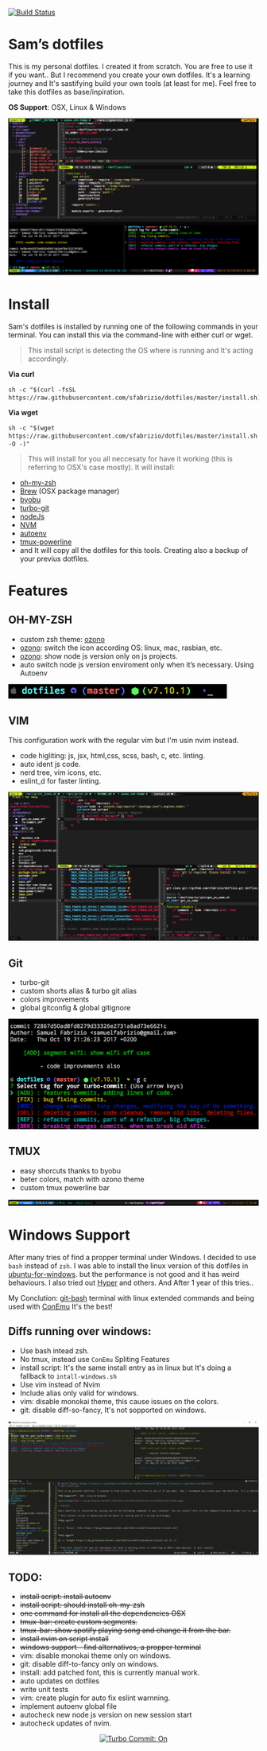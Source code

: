 [![Build Status](https://travis-ci.org/sfabrizio/dotfiles.svg?branch=master)](https://travis-ci.org/sfabrizio/dotfiles)
# Sam’s dotfiles

This is my personal dotfiles. I created it from scratch. You are free to use it if you want.. But I recommend you create your own dotfiles. It's a learning journey and It's sastifying build your own tools (at least for me). Feel free to take this dotfiles as base/inpiration.

**OS Support**:  OSX, Linux & Windows

![preview](screenshots/preview3.png)

# Install

Sam's dotfiles is installed by running one of the following commands in your terminal. You can install this via the command-line with either curl or wget.

> This install script is detecting the OS where is running and It's acting accordingly.

**Via curl**

```
sh -c "$(curl -fsSL https://raw.githubusercontent.com/sfabrizio/dotfiles/master/install.sh)"
```

**Via wget**
```
sh -c "$(wget https://raw.githubusercontent.com/sfabrizio/dotfiles/master/install.sh -O -)"
```

> This will install for you all neccesaty for have it working (this is referring to OSX's case mostly). It will install:
  - [oh-my-zsh](https://github.com/robbyrussell/oh-my-zsh)
  - [Brew](https://brew.sh/)  (OSX package manager)
  - [byobu](http://byobu.co/)
  - [turbo-git](https://github.com/labs-js/turbo-git)
  - [nodeJs](https://nodejs.org/en/)
  - [NVM](https://github.com/creationix/nvm)
  - [autoenv](https://github.com/kennethreitz/autoenv)
  - [tmux-powerline](https://github.com/erikw/tmux-powerline)
  - and It will copy all the dotfiles for this tools. Creating also a backup of your previus dotfiles.


# Features

## OH-MY-ZSH
- custom zsh theme: [ozono](https://github.com/sfabrizio/ozono-zsh-theme)
- [ozono](https://github.com/sfabrizio/ozono-zsh-theme): switch the icon according OS: linux, mac, rasbian, etc.
- [ozono](https://github.com/sfabrizio/ozono-zsh-theme): show node js version only on js projects.
- auto switch node js version enviroment only when it’s necessary. Using Autoenv

![ozono](screenshots/ozono.png)

## VIM

This configuration work with the regular vim but I'm usin nvim instead.

- code higliting: js, jsx, html,css, scss, bash, c, etc. linting.
- auto ident js code.
- nerd tree, vim icons, etc.
- eslint_d for faster linting.

![vim](screenshots/vim.png)

## Git

- turbo-git
- custom shorts alias & turbo git alias
- colors improvements
- global gitconfig & global gitignore

![git](screenshots/turbo-git.png)

## TMUX

- easy shorcuts thanks to byobu
- beter colors, match with ozono theme
- custom tmux powerline bar

![tmux](screenshots/tmux-bar.png)


# Windows Support

After many tries of find a propper terminal under Windows. I decided to use `bash` instead of `zsh`.
I was able to install the linux version of this dotfiles in [ubuntu-for-windows](https://docs.microsoft.com/en-us/windows/wsl/install-win10). but the performance is not good and it has weird behaviours. I also tried out [Hyper](https://hyper.is/) and others. And After 1 year of this tries..

My Conclution: [git-bash](https://gitforwindows.org/) terminal with linux extended commands and being used with [ConEmu](https://conemu.github.io/en/Downloads.html) It's the best!

## Diffs running over windows:

- Use bash intead zsh.
- No tmux, instead use `ConEmu` Spliting Features
- install script: It's the same install entry as in linux but It's doing a fallback to `intall-windows.sh`
- Use vim instead of Nvim
- Include alias only valid for windows.
- vim: disable monokai theme, this cause issues on the colors.
- git: disable diff-so-fancy, It's not sopported on windows.

![windows-terminal](screenshots/windows-terminal.png)



## TODO:
- ~~install script: install autoenv~~
- ~~install script: should install oh-my-zsh~~
- ~~one command for install all the dependencies OSX~~
- ~~tmux-bar: create custom segments.~~
- ~~tmux-bar: show spotify playing song and change it from the bar.~~
- ~~install nvim on script install~~
- ~~windows support - find alternatives, a propper terminal~~
- vim: disable monokai theme only on windows.
- git: disable diff-to-fancy only on windows.
- install: add patched font, this is currently manual work.
- auto updates on dotfiles
- write unit tests
- vim: create plugin for auto fix eslint warnning.
- implement autoenv global file
- autocheck new node js version on new session start
- autocheck updates of nvim.

<p align="center">
  <a href="https://github.com/labs-js/turbo-git/blob/develop/README.md"><img src="https://img.shields.io/badge/Turbo_Commit-on-3DD1F2.svg" alt="Turbo Commit: On"/></a>
</p>

